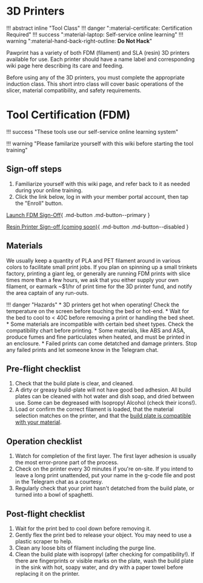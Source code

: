 # 3D Printers

!!! abstract inline "Tool Class"
    !!! danger ":material-certificate: Certification Required"
    !!! success ":material-laptop: Self-service online learning"
    !!! warning ":material-hand-back-right-outline: __Do Not Hack__"

Pawprint has a variety of both FDM (filament) and SLA (resin) 3D printers available for use.  Each printer should have a name label and corresponding wiki page here describing its care and feeding.

Before using any of the 3D printers, you must complete the appropriate induction class.  This short intro class will cover basic operations of the slicer, material compatibility, and safety requirements.

# Tool Certification (FDM)

!!! success "These tools use our self-service online learning system"

!!! warning "Please familarize yourself with this wiki before starting the tool training"

## Sign-off steps

1. Familiarize yourself with this wiki page, and refer back to it as needed during your online training.
2. Click the link below, log in with your member portal account, then tap the "Enroll" button.

[Launch FDM Sign-Off](https://moodle.pawprintprototyping.org/course/view.php?id=3){ .md-button .md-button--primary }

[Resin Printer Sign-off (coming soon)](#){ .md-button .md-button--disabled }

## Materials

We usually keep a quantity of PLA and PET filament around in various colors to facilitate small print jobs.  If you plan on spinning up a small trinkets factory, printing a giant leg, or generally are running FDM prints with slice times more than a few hours, we ask that you either supply your own filament, or earmark ~$1/hr of print time for the 3D printer fund, and notify the area captain of any run-outs.

!!! danger "Hazards"
    * 3D printers get hot when operating!  Check the temperature on the screen before touching the bed or hot-end.
    * Wait for the bed to cool to < 40C before removing a print or handling the bed sheet.
    * Some materials are incompatible with certain bed sheet types.  Check the compatibility chart before printing.
    * Some materials, like ABS and ASA, produce fumes and fine particulates when heated, and must be printed in an enclosure.
    * Failed prints can come detatched and damage printers.  Stop any failed prints and let someone know in the Telegram chat.

## Pre-flight checklist

1. Check that the build plate is clear, and cleaned.
2. A dirty or greasy build-plate will not have good bed adhesion.  All build plates can be cleaned with hot water and dish soap, and dried between use.  Some can be degreased with Isopropyl Alcohol (check their icons!).
3. Load or confirm the correct filament is loaded, that the material selection matches on the printer, and that the [build plate is compatible with your material](https://help.prusa3d.com/filament-material-guide).

## Operation checklist

1. Watch for completion of the first layer.  The first layer adhesion is usually the most error-prone part of the process.
2. Check on the printer every 30 minutes if you're on-site.  If you intend to leave a long print unattended, put your name in the g-code file and post in the Telegram chat as a courtesy.
3. Regularly check that your print hasn't detatched from the build plate, or turned into a bowl of spaghetti.

## Post-flight checklist

1. Wait for the print bed to cool down before removing it.
2. Gently flex the print bed to release your object.  You may need to use a plastic scraper to help.
3. Clean any loose bits of filament including the purge line.
4. Clean the build plate with isopropyl (after checking for compatibility!).  If there are fingerprints or visible marks on the plate, wash the build plate in the sink with hot, soapy water, and dry with a paper towel before replacing it on the printer.
